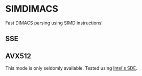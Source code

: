 # SIMDIMACS

Fast DIMACS parsing using SIMD instructions!

## SSE

## AVX512

This mode is only seldomly available. Tested using [Intel's
SDE](https://www.intel.com/content/www/us/en/developer/articles/tool/software-development-emulator.html).
